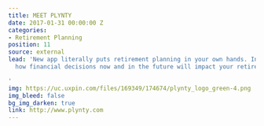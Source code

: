 ```yaml
---
title: MEET PLYNTY
date: 2017-01-31 00:00:00 Z
categories:
- Retirement Planning
position: 11
source: external
lead: 'New app literally puts retirement planning in your own hands. Instantly see
  how financial decisions now and in the future will impact your retirement income.

'
img: https://uc.uxpin.com/files/169349/174674/plynty_logo_green-4.png
img_bleed: false
bg_img_darken: true
link: http://www.plynty.com
---
```


